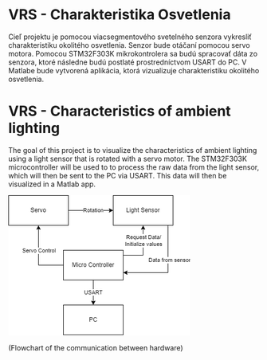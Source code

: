 # VRS - Charakteristika Osvetlenia

Cieľ projektu je pomocou viacsegmentového svetelného senzora vykresliť charakteristiku okolitého osvetlenia. Senzor bude otáčaní pomocou servo motora.
Pomocou STM32F303K mikrokontrolera sa budú spracovať dáta zo senzora, ktoré následne budú postlaté prostredníctvom USART do PC. V Matlabe bude vytvorená aplikácia, ktorá vizualizuje charakteristiku okolitého osvetlenia.

# VRS - Characteristics of ambient lighting

The goal of this project is to visualize the characteristics of ambient lighting using a light sensor that is rotated with a servo motor.
The STM32F303K microcontroller will be used to to process the raw data from the light sensor, which will then be sent to the PC via USART. This data will then be visualized in a Matlab app.

![alt text](https://github.com/Daniel-Kis/VRS_SEM_ZAD/blob/main/Images/VRS_FINAL_FLOWCHART.drawio.png?raw=true)

(Flowchart of the communication between hardware)
